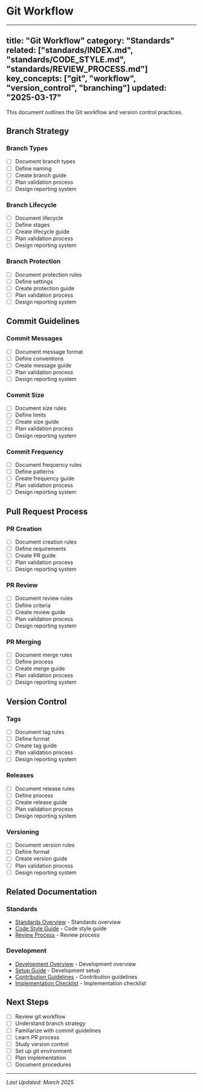 # Git Workflow

---
title: "Git Workflow"
category: "Standards"
related: ["standards/INDEX.md", "standards/CODE_STYLE.md", "standards/REVIEW_PROCESS.md"]
key_concepts: ["git", "workflow", "version_control", "branching"]
updated: "2025-03-17"
---

This document outlines the Git workflow and version control practices.

## Branch Strategy

### Branch Types
- [ ] Document branch types
- [ ] Define naming
- [ ] Create branch guide
- [ ] Plan validation process
- [ ] Design reporting system

### Branch Lifecycle
- [ ] Document lifecycle
- [ ] Define stages
- [ ] Create lifecycle guide
- [ ] Plan validation process
- [ ] Design reporting system

### Branch Protection
- [ ] Document protection rules
- [ ] Define settings
- [ ] Create protection guide
- [ ] Plan validation process
- [ ] Design reporting system

## Commit Guidelines

### Commit Messages
- [ ] Document message format
- [ ] Define conventions
- [ ] Create message guide
- [ ] Plan validation process
- [ ] Design reporting system

### Commit Size
- [ ] Document size rules
- [ ] Define limits
- [ ] Create size guide
- [ ] Plan validation process
- [ ] Design reporting system

### Commit Frequency
- [ ] Document frequency rules
- [ ] Define patterns
- [ ] Create frequency guide
- [ ] Plan validation process
- [ ] Design reporting system

## Pull Request Process

### PR Creation
- [ ] Document creation rules
- [ ] Define requirements
- [ ] Create PR guide
- [ ] Plan validation process
- [ ] Design reporting system

### PR Review
- [ ] Document review rules
- [ ] Define criteria
- [ ] Create review guide
- [ ] Plan validation process
- [ ] Design reporting system

### PR Merging
- [ ] Document merge rules
- [ ] Define process
- [ ] Create merge guide
- [ ] Plan validation process
- [ ] Design reporting system

## Version Control

### Tags
- [ ] Document tag rules
- [ ] Define format
- [ ] Create tag guide
- [ ] Plan validation process
- [ ] Design reporting system

### Releases
- [ ] Document release rules
- [ ] Define process
- [ ] Create release guide
- [ ] Plan validation process
- [ ] Design reporting system

### Versioning
- [ ] Document version rules
- [ ] Define format
- [ ] Create version guide
- [ ] Plan validation process
- [ ] Design reporting system

## Related Documentation

### Standards
- [Standards Overview](INDEX.md) - Standards overview
- [Code Style Guide](CODE_STYLE.md) - Code style guide
- [Review Process](REVIEW_PROCESS.md) - Review process

### Development
- [Development Overview](../development/INDEX.md) - Development overview
- [Setup Guide](../development/SETUP.md) - Development setup
- [Contribution Guidelines](../development/CONTRIBUTING.md) - Contribution guidelines
- [Implementation Checklist](../development/IMPLEMENTATION_CHECKLIST.md) - Implementation checklist

## Next Steps

- [ ] Review git workflow
- [ ] Understand branch strategy
- [ ] Familiarize with commit guidelines
- [ ] Learn PR process
- [ ] Study version control
- [ ] Set up git environment
- [ ] Plan implementation
- [ ] Document procedures

---

*Last Updated: March 2025* 